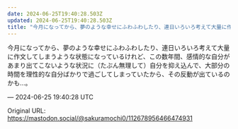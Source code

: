 ```yaml
---
date: 2024-06-25T19:40:28.503Z
updated: 2024-06-25T19:40:28.503Z
title: "今月になってから、夢のような幸せにふわふわしたり、連日いろいろ考えて大量に作文し[...]"
---
```


<p>今月になってから、夢のような幸せにふわふわしたり、連日いろいろ考えて大量に作文してしまうような状態になっているけれど、この数年間、感情的な自分があまり出てこないような状況に（たぶん無理して）自分を抑え込んで、大部分の時間を理性的な自分ばかりで過ごしてしまっていたから、その反動が出ているのかも…。</p>

&mdash; 2024-06-25 19:40:28 UTC

Original URL: https://mastodon.social/@sakuramochi0/112678956466474931

